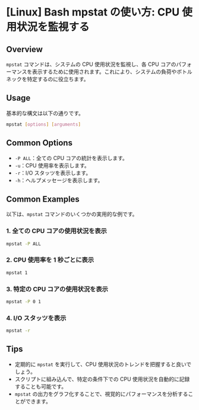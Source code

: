# [Linux] Bash mpstat の使い方: CPU 使用状況を監視する

## Overview
`mpstat` コマンドは、システムの CPU 使用状況を監視し、各 CPU コアのパフォーマンスを表示するために使用されます。これにより、システムの負荷やボトルネックを特定するのに役立ちます。

## Usage
基本的な構文は以下の通りです。

```bash
mpstat [options] [arguments]
```

## Common Options
- `-P ALL`：全ての CPU コアの統計を表示します。
- `-u`：CPU 使用率を表示します。
- `-r`：I/O スタッツを表示します。
- `-h`：ヘルプメッセージを表示します。

## Common Examples
以下は、`mpstat` コマンドのいくつかの実用的な例です。

### 1. 全ての CPU コアの使用状況を表示
```bash
mpstat -P ALL
```

### 2. CPU 使用率を 1 秒ごとに表示
```bash
mpstat 1
```

### 3. 特定の CPU コアの使用状況を表示
```bash
mpstat -P 0 1
```

### 4. I/O スタッツを表示
```bash
mpstat -r
```

## Tips
- 定期的に `mpstat` を実行して、CPU 使用状況のトレンドを把握すると良いでしょう。
- スクリプトに組み込んで、特定の条件下での CPU 使用状況を自動的に記録することも可能です。
- `mpstat` の出力をグラフ化することで、視覚的にパフォーマンスを分析することができます。